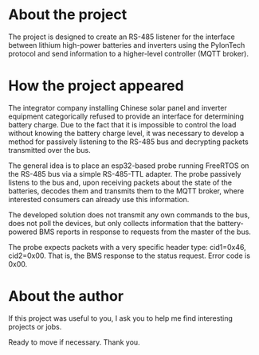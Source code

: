 # About the project

The project is designed to create an RS-485 listener for the interface between lithium high-power 
 batteries and inverters using the PylonTech protocol and send information to a higher-level controller (MQTT broker).

# How the project appeared

The integrator company installing Chinese solar panel and inverter equipment categorically
 refused to provide an interface for determining battery charge. Due to the fact that it is
 impossible to control the load without knowing the battery charge level, it was necessary
 to develop a method for passively listening to the RS-485 bus and decrypting packets transmitted over the bus.

The general idea is to place an esp32-based probe running FreeRTOS on the RS-485 bus via a
 simple RS-485-TTL adapter. The probe passively listens to the bus and, upon receiving packets
 about the state of the batteries, decodes them and transmits them to the MQTT broker, where
 interested consumers can already use this information.

The developed solution does not transmit any own commands to the bus, does not poll the devices, but
 only collects information that the battery-powered BMS reports in response to requests from the master of the bus.

The probe expects packets with a very specific header type: cid1=0x46, cid2=0x00. That is,
 the BMS response to the status request. Error code is 0x00.

# About the author

If this project was useful to you, I ask you to help me find interesting projects or jobs. 

Ready to move if necessary. Thank you.